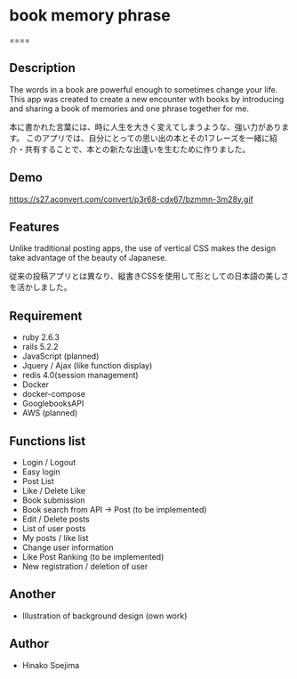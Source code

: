 # book memory phrase
====

## Description
The words in a book are powerful enough to sometimes change your life.
This app was created to create a new encounter with books by introducing and sharing a book of memories and one phrase together for me.

本に書かれた言葉には、時に人生を大きく変えてしまうような、強い力があります。
このアプリでは、自分にとっての思い出の本とその1フレーズを一緒に紹介・共有することで、本との新たな出逢いを生むために作りました。

## Demo
https://s27.aconvert.com/convert/p3r68-cdx67/bzmmn-3m28y.gif

## Features
Unlike traditional posting apps, the use of vertical CSS makes the design take advantage of the beauty of Japanese.

従来の投稿アプリとは異なり、縦書きCSSを使用して形としての日本語の美しさを活かしました。

## Requirement
- ruby 2.6.3
- rails 5.2.2
- JavaScript (planned)
- Jquery / Ajax (like function display)
- redis 4.0(session management)
- Docker
- docker-compose
- GooglebooksAPI
- AWS (planned)

## Functions list
- Login / Logout
- Easy login
- Post List
- Like / Delete Like
- Book submission
- Book search from API → Post (to be implemented)
- Edit / Delete posts
- List of user posts
- My posts / like list
- Change user information
- Like Post Ranking (to be implemented)
- New registration / deletion of user

## Another
- Illustration of background design (own work)

## Author
* Hinako Soejima